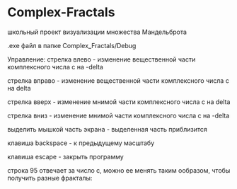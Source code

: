 # Complex-Fractals
школьный проект визуализации множества Мандельброта


.exe файл в папке Complex_Fractals/Debug


Управление:
стрелка влево - изменение вещественной части комплексного числа c на -delta

стрелка вправо - изменение вещественной части комплексного числа c на delta

стрелка вверх -  изменение мнимой части комплексного числа c на delta

стрелка вниз -  изменение мнимой части комплексного числа c на -delta

выделить мышкой часть экрана - выделенная часть приблизится

клавиша backspace - к предыдущему масштабу

клавиша escape - закрыть программу


строка 95 отвечает за число c, можно ее менять таким ообразом, чтобы получить разные фракталы:
